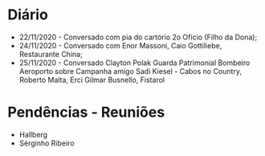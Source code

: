 # Diário 

- 22/11/2020 - Conversado com pia do cartório 2o Ofício (Filho da Dona);
- 24/11/2020 - Conversado com Enor Massoni, Caio Gottiliebe, Restaurante China;
- 25/11/2020 - Conversado Clayton Polak Guarda Patrimonial Bombeiro Aeroporto sobre Campanha amigo Sadi Kiesel - Cabos no Country, Roberto Malta, Erci Gilmar Busnello, Fistarol 


# Pendências - Reuniões 
- Hallberg 
- Sérginho Ribeiro
